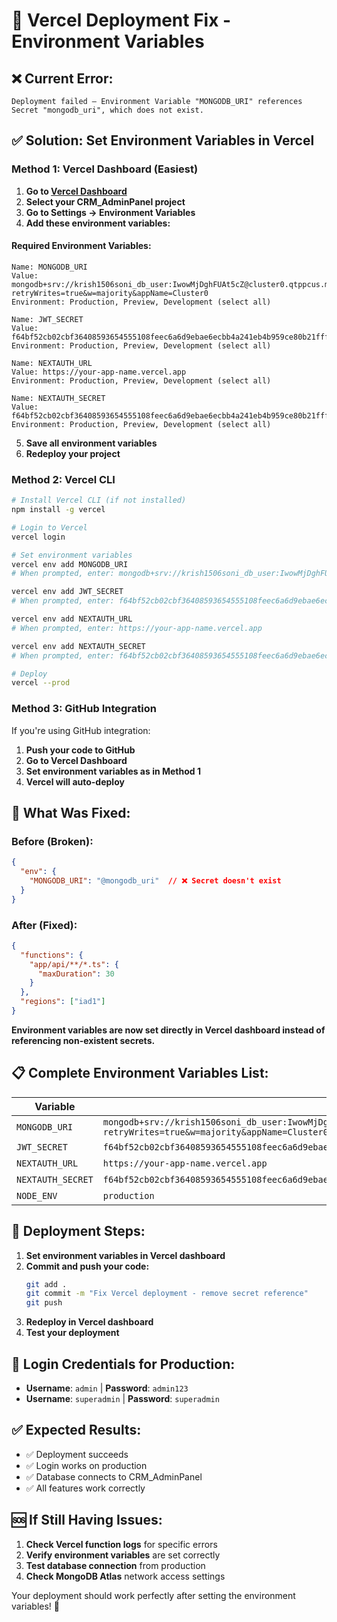 # 🚀 Vercel Deployment Fix - Environment Variables

## ❌ **Current Error:**
```
Deployment failed — Environment Variable "MONGODB_URI" references Secret "mongodb_uri", which does not exist.
```

## ✅ **Solution: Set Environment Variables in Vercel**

### **Method 1: Vercel Dashboard (Easiest)**

1. **Go to [Vercel Dashboard](https://vercel.com/dashboard)**
2. **Select your CRM_AdminPanel project**
3. **Go to Settings → Environment Variables**
4. **Add these environment variables:**

#### **Required Environment Variables:**
```
Name: MONGODB_URI
Value: mongodb+srv://krish1506soni_db_user:IwowMjDghFUAt5cZ@cluster0.qtppcus.mongodb.net/CRM_AdminPanel?retryWrites=true&w=majority&appName=Cluster0
Environment: Production, Preview, Development (select all)
```

```
Name: JWT_SECRET
Value: f64bf52cb02cbf36408593654555108feec6a6d9ebae6ecbb4a241eb4b959ce80b21fffddd1bd5e0a2217e2a1d4652bd59da8642fcfeb9b753ca5f379af2a18c
Environment: Production, Preview, Development (select all)
```

```
Name: NEXTAUTH_URL
Value: https://your-app-name.vercel.app
Environment: Production, Preview, Development (select all)
```

```
Name: NEXTAUTH_SECRET
Value: f64bf52cb02cbf36408593654555108feec6a6d9ebae6ecbb4a241eb4b959ce80b21fffddd1bd5e0a2217e2a1d4652bd59da8642fcfeb9b753ca5f379af2a18c
Environment: Production, Preview, Development (select all)
```

5. **Save all environment variables**
6. **Redeploy your project**

### **Method 2: Vercel CLI**

```bash
# Install Vercel CLI (if not installed)
npm install -g vercel

# Login to Vercel
vercel login

# Set environment variables
vercel env add MONGODB_URI
# When prompted, enter: mongodb+srv://krish1506soni_db_user:IwowMjDghFUAt5cZ@cluster0.qtppcus.mongodb.net/CRM_AdminPanel?retryWrites=true&w=majority&appName=Cluster0

vercel env add JWT_SECRET
# When prompted, enter: f64bf52cb02cbf36408593654555108feec6a6d9ebae6ecbb4a241eb4b959ce80b21fffddd1bd5e0a2217e2a1d4652bd59da8642fcfeb9b753ca5f379af2a18c

vercel env add NEXTAUTH_URL
# When prompted, enter: https://your-app-name.vercel.app

vercel env add NEXTAUTH_SECRET
# When prompted, enter: f64bf52cb02cbf36408593654555108feec6a6d9ebae6ecbb4a241eb4b959ce80b21fffddd1bd5e0a2217e2a1d4652bd59da8642fcfeb9b753ca5f379af2a18c

# Deploy
vercel --prod
```

### **Method 3: GitHub Integration**

If you're using GitHub integration:

1. **Push your code to GitHub**
2. **Go to Vercel Dashboard**
3. **Set environment variables as in Method 1**
4. **Vercel will auto-deploy**

## 🔧 **What Was Fixed:**

### **Before (Broken):**
```json
{
  "env": {
    "MONGODB_URI": "@mongodb_uri"  // ❌ Secret doesn't exist
  }
}
```

### **After (Fixed):**
```json
{
  "functions": {
    "app/api/**/*.ts": {
      "maxDuration": 30
    }
  },
  "regions": ["iad1"]
}
```

**Environment variables are now set directly in Vercel dashboard instead of referencing non-existent secrets.**

## 📋 **Complete Environment Variables List:**

| Variable | Value | Required |
|----------|-------|----------|
| `MONGODB_URI` | `mongodb+srv://krish1506soni_db_user:IwowMjDghFUAt5cZ@cluster0.qtppcus.mongodb.net/CRM_AdminPanel?retryWrites=true&w=majority&appName=Cluster0` | ✅ Yes |
| `JWT_SECRET` | `f64bf52cb02cbf36408593654555108feec6a6d9ebae6ecbb4a241eb4b959ce80b21fffddd1bd5e0a2217e2a1d4652bd59da8642fcfeb9b753ca5f379af2a18c` | ✅ Yes |
| `NEXTAUTH_URL` | `https://your-app-name.vercel.app` | ✅ Yes |
| `NEXTAUTH_SECRET` | `f64bf52cb02cbf36408593654555108feec6a6d9ebae6ecbb4a241eb4b959ce80b21fffddd1bd5e0a2217e2a1d4652bd59da8642fcfeb9b753ca5f379af2a18c` | ✅ Yes |
| `NODE_ENV` | `production` | ✅ Yes |

## 🚀 **Deployment Steps:**

1. **Set environment variables in Vercel dashboard**
2. **Commit and push your code:**
   ```bash
   git add .
   git commit -m "Fix Vercel deployment - remove secret reference"
   git push
   ```
3. **Redeploy in Vercel dashboard**
4. **Test your deployment**

## 🔐 **Login Credentials for Production:**

- **Username**: `admin` | **Password**: `admin123`
- **Username**: `superadmin` | **Password**: `superadmin`

## ✅ **Expected Results:**

- ✅ Deployment succeeds
- ✅ Login works on production
- ✅ Database connects to CRM_AdminPanel
- ✅ All features work correctly

## 🆘 **If Still Having Issues:**

1. **Check Vercel function logs** for specific errors
2. **Verify environment variables** are set correctly
3. **Test database connection** from production
4. **Check MongoDB Atlas** network access settings

Your deployment should work perfectly after setting the environment variables! 🎉
